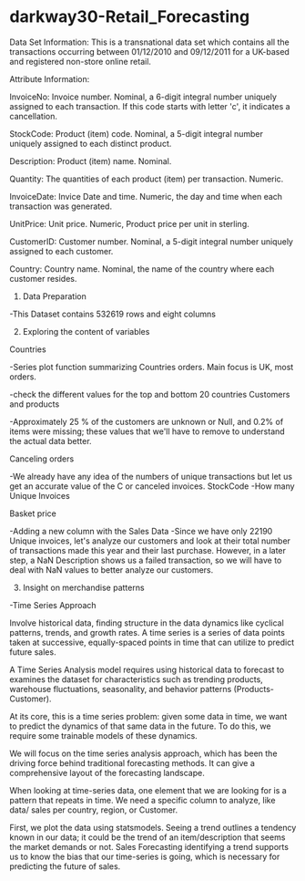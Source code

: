 # darkway30-Retail_Forecasting
Data Set Information:
This is a transnational data set which contains all the transactions occurring between 01/12/2010 and 09/12/2011 for a UK-based and registered non-store online retail.

Attribute Information:

InvoiceNo: Invoice number. Nominal, a 6-digit integral number uniquely assigned to each transaction. If this code starts with letter 'c', it indicates a cancellation. 

StockCode: Product (item) code. Nominal, a 5-digit integral number uniquely assigned to each distinct product. 

Description: Product (item) name. Nominal. 

Quantity: The quantities of each product (item) per transaction. Numeric. 

InvoiceDate: Invice Date and time. Numeric, the day and time when each transaction was generated. 

UnitPrice: Unit price. Numeric, Product price per unit in sterling. 

CustomerID: Customer number. Nominal, a 5-digit integral number uniquely assigned to each customer. 

Country: Country name. Nominal, the name of the country where each customer resides.


1. Data Preparation

-This Dataset contains 532619 rows and eight columns

2. Exploring the content of variables

Countries

-Series plot function summarizing Countries orders. Main focus is UK, most orders.

-check the different values for the top and bottom 20 countries
Customers and products

-Approximately 25 % of the customers are unknown or Null, and 0.2% of items were missing; these values that we'll have to remove to understand the actual data better.

Canceling orders

-We already have any idea of the numbers of unique transactions but let us get an accurate value of the C or canceled invoices.
StockCode
-How many Unique Invoices

Basket price

-Adding a new column with the Sales Data
-Since we have only 22190 Unique invoices, let's analyze our customers and look at their total number of transactions made this year and their last purchase. However, in a later step, a NaN Description shows us a failed transaction, so we will have to deal with NaN values to better analyze our customers.

3. Insight on merchandise patterns

-Time Series Approach

Involve historical data, finding structure in the data dynamics like cyclical patterns, trends, and growth rates. A time series is a series of data points taken at successive, equally-spaced points in time that can utilize to predict future sales. 

A Time Series Analysis model requires using historical data to forecast to examines the dataset for characteristics such as trending products, warehouse fluctuations, seasonality, and behavior patterns (Products-Customer).

At its core, this is a time series problem: given some data in time, we want to predict the dynamics of that same data in the future. To do this, we require some trainable models of these dynamics.

We will focus on the time series analysis approach, which has been the driving force behind traditional forecasting methods. It can give a comprehensive layout of the forecasting landscape.

When looking at time-series data, one element that we are looking for is a pattern that repeats in time. We need a specific column to analyze, like data/ sales per country, region, or Customer.

First, we plot the data using statsmodels.
Seeing a trend outlines a tendency known in our data; it could be the trend of an item/description that seems the market demands or not. Sales Forecasting identifying a trend supports us to know the bias that our time-series is going, which is necessary for predicting the future of sales.
